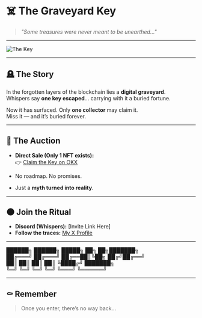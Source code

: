 # ☠️ The Graveyard Key  

> *"Some treasures were never meant to be unearthed..."*  

---  

![The Key](./assets/key.png)  

---  

## 🪦 The Story  
In the forgotten layers of the blockchain lies a **digital graveyard**.  
Whispers say **one key escaped**... carrying with it a buried fortune.  

Now it has surfaced. Only **one collector** may claim it.  
Miss it — and it’s buried forever.  

---  

## 🔑 The Auction  
- **Direct Sale (Only 1 NFT exists):**  
  👉 [Claim the Key on OKX](https://web3.okx.com/ul/mrJs3lS)  

- No roadmap. No promises.  
- Just a **myth turned into reality**.  

---  

## 🌑 Join the Ritual  
- **Discord (Whispers):** [Invite Link Here]  
- **Follow the traces:** [My X Profile](https://x.com/YourUsername)  

---  

██████╗ ██████╗  █████╗ ██╗   ██╗███████╗  
██╔═══╝ ██╔═══╝ ██╔══██║╚██╗ ██╔╝██╔══╝  
██║     ██║     ██║  ██║ ╚████╔╝ ███████╗  
╚═╝     ╚═╝     ╚═╝  ╚═╝  ╚═══╝  ╚══════╝  

---  

## ⚰️ Remember  
> Once you enter, there’s no way back...
